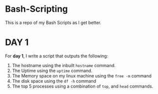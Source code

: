# Bash-Scripting
This is a repo of my Bash Scripts as I get better.

# **DAY 1**

For **day 1**, I write a script that outputs the following:

1. The hostname using the inbuilt `hostname` command.
2. The Uptime using the `uptime` command.
3. The Memory space on my linux machine using the `free -m` command
4. The disk space using the `df -h` command
5. The top 5 processes using a combination of `top`, and `head` commands.
